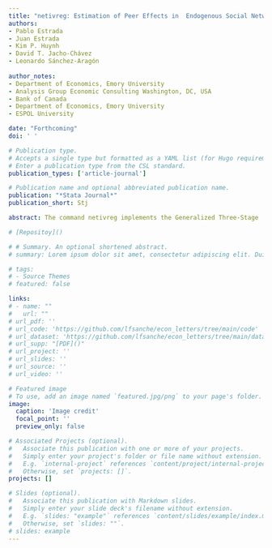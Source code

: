 ```yaml
---
title: "netivreg: Estimation of Peer Effects in  Endogenous Social Networks"
authors:
- Pablo Estrada
- Juan Estrada
- Kim P. Huynh
- David T. Jacho-Chávez
- Leonardo Sánchez-Aragón
  
author_notes:
- Department of Economics, Emory University
- Analysis Group Economic Consulting Washington, DC, USA
- Bank of Canada
- Department of Economics, Emory University
- ESPOL University

date: "Forthcoming"
doi: ' '

# Publication type.
# Accepts a single type but formatted as a YAML list (for Hugo requirements).
# Enter a publication type from the CSL standard.
publication_types: ['article-journal']

# Publication name and optional abbreviated publication name.
publication: "*Stata Journal*"
publication_short: Stj

abstract: The command netivreg implements the Generalized Three-Stage  Least Squares (G3SLS) estimator developed in Estrada (2022, Causal Inference  in Multilayered Networks ) and the Generalized Method of Moments (GMM) estimator in Chan et al. (2024, Estimating Social E ects with Randomized and  Observational Network Data ) for the endogenous linear-in-means model. The  two procedures utilize full observability of a two-layered multiplex network data  structure using Statas new multiframes capabilities and Python integration (version 16 and above). Applications of the command include simulated data and  three years worth of data on peer-reviewed articles published in top general interest journals in Economics

# [Repositoy]()

# # Summary. An optional shortened abstract.
# summary: Lorem ipsum dolor sit amet, consectetur adipiscing elit. Duis posuere tellus ac convallis placerat. Proin tincidunt magna sed ex sollicitudin condimentum.

# tags:
# - Source Themes
# featured: false

links:
# - name: ""
#   url: ""
# url_pdf: '' 
# url_code: 'https://github.com/lfsanche/econ_letters/tree/main/code'
# url_dataset: 'https://github.com/lfsanche/econ_letters/tree/main/data'
# url_supp: "[PDF]()"
# url_project: ''
# url_slides: ''
# url_source: ''
# url_video: ''

# Featured image
# To use, add an image named `featured.jpg/png` to your page's folder. 
image:
  caption: 'Image credit'
  focal_point: ''
  preview_only: false

# Associated Projects (optional).
#   Associate this publication with one or more of your projects.
#   Simply enter your project's folder or file name without extension.
#   E.g. `internal-project` references `content/project/internal-project/index.md`.
#   Otherwise, set `projects: []`.
projects: []

# Slides (optional).
#   Associate this publication with Markdown slides.
#   Simply enter your slide deck's filename without extension.
#   E.g. `slides: "example"` references `content/slides/example/index.md`.
#   Otherwise, set `slides: ""`.
# slides: example
---
```


<!-- {{% callout note %}}
Hola a todos

Click the *Cite* button above to demo the feature to enable visitors to import publication metadata into their reference management software.
{{% /callout %}}

{{% callout note %}}
Create your slides in Markdown - click the *Slides* button to check out the example.
{{% /callout %}} -->

<!-- **Suplemental material** can be found [here](2024_RKJS_supp_material.pdf) -->
<!-- 
Add the publication's **full text** or **supplementary notes** here. You can use rich formatting such as including [code, math, and images](Rodriguez, et al, 2024, supp material.pdf). -->
